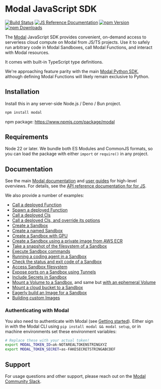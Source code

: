 # Modal JavaScript SDK

[![Build Status](https://github.com/modal-labs/libmodal/actions/workflows/ci.yaml/badge.svg?branch=main)](https://github.com/modal-labs/libmodal/actions?query=branch%3Amain)
[![JS Reference Documentation](https://img.shields.io/badge/docs-reference-blue)](https://modal-labs.github.io/libmodal/)
[![npm Version](https://img.shields.io/npm/v/modal.svg)](https://www.npmjs.org/package/modal)
[![npm Downloads](https://img.shields.io/npm/dm/modal.svg)](https://www.npmjs.com/package/modal)

The [Modal](https://modal.com/) JavaScript SDK provides convenient, on-demand access to serverless cloud compute on Modal from JS/TS projects. Use it to safely run arbitrary code in Modal Sandboxes, call Modal Functions, and interact with Modal resources.

It comes with built-in TypeScript type definitions.

We're approaching feature parity with the main [Modal Python SDK](https://github.com/modal-labs/modal-client), although defining Modal Functions will likely remain exclusive to Python.

## Installation

Install this in any server-side Node.js / Deno / Bun project.

```bash
npm install modal
```

npm package: https://www.npmjs.com/package/modal

## Requirements

Node 22 or later. We bundle both ES Modules and CommonJS formats, so you can load the package with either `import` or `require()` in any project.

## Documentation

See the main [Modal documentation](https://modal.com/docs/guide) and [user guides](https://modal.com/docs/guide) for high-level overviews. For details, see the [API reference documentation for for JS](https://modal-labs.github.io/libmodal/).

We also provide a number of examples:

- [Call a deployed Function](./examples/function-call.ts)
- [Spawn a deployed Function](./examples/function-spawn.ts)
- [Call a deployed Cls](./examples/cls-call.ts)
- [Call a deployed Cls, and override its options](./examples/cls-call-with-options.ts)
- [Create a Sandbox](./examples/sandbox.ts)
- [Create a named Sandbox](./examples/sandbox-named.ts)
- [Create a Sandbox with GPU](./examples/sandbox-gpu.ts)
- [Create a Sandbox using a private image from AWS ECR](./examples/sandbox-private-image.ts)
- [Take a snapshot of the filesystem of a Sandbox](./examples/sandbox-filesystem-snapshot.ts)
- [Execute Sandbox commands](./examples/sandbox-exec.ts)
- [Running a coding agent in a Sandbox](./examples/sandbox-agent.ts)
- [Check the status and exit code of a Sandbox](./examples/sandbox-poll.ts)
- [Access Sandbox filesystem](./examples/sandbox-filesystem.ts)
- [Expose ports on a Sandbox using Tunnels](./examples/sandbox-tunnels.ts)
- [Include Secrets in Sandbox](./examples/sandbox-secrets.ts)
- [Mount a Volume to a Sandbox](./examples/sandbox-volume.ts), and same but [with an ephemeral Volume](./examples/sandbox-volume-ephemeral.ts)
- [Mount a cloud bucket to a Sandbox](./examples/sandbox-cloud-bucket.ts)
- [Eagerly build an Image for a Sandbox](./examples/sandbox-prewarm.ts)
- [Building custom Images](./examples/image-building.ts)

### Authenticating with Modal

You also need to authenticate with Modal (see [Getting started](https://modal.com/docs/guide#getting-started)). Either sign in with the Modal CLI using `pip install modal && modal setup`, or in machine environments set these environment variables:

```bash
# Replace these with your actual token!
export MODAL_TOKEN_ID=ak-NOTAREALTOKENSTRINGXYZ
export MODAL_TOKEN_SECRET=as-FAKESECRETSTRINGABCDEF
```

## Support

For usage questions and other support, please reach out on the [Modal Community Slack](https://modal.com/slack).

